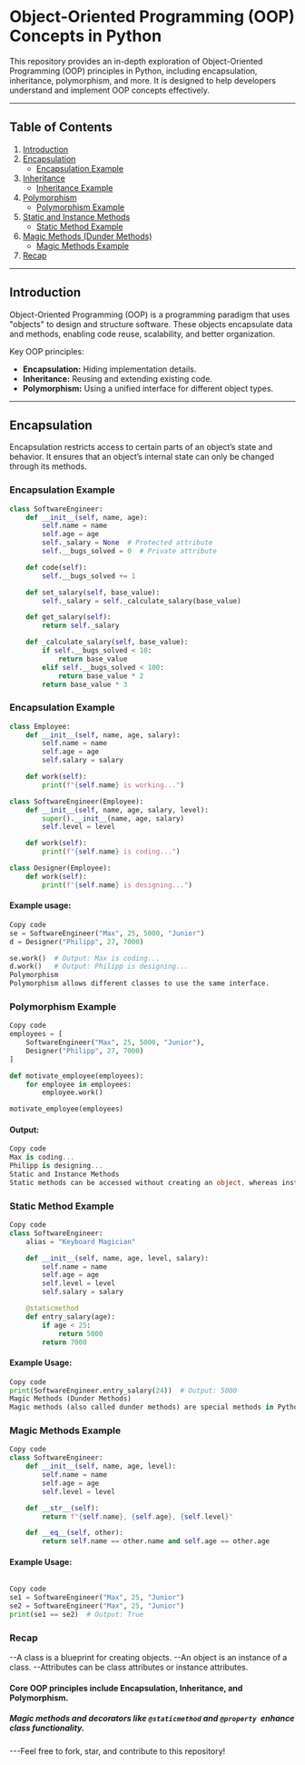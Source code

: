 # **Object-Oriented Programming (OOP) Concepts in Python**

This repository provides an in-depth exploration of Object-Oriented Programming (OOP) principles in Python, including encapsulation, inheritance, polymorphism, and more. It is designed to help developers understand and implement OOP concepts effectively.

---

## **Table of Contents**
1. [Introduction](#introduction)
2. [Encapsulation](#encapsulation)
   - [Encapsulation Example](#encapsulation-example)
3. [Inheritance](#inheritance)
   - [Inheritance Example](#inheritance-example)
4. [Polymorphism](#polymorphism)
   - [Polymorphism Example](#polymorphism-example)
5. [Static and Instance Methods](#static-and-instance-methods)
   - [Static Method Example](#static-method-example)
6. [Magic Methods (Dunder Methods)](#magic-methods-dunder-methods)
   - [Magic Methods Example](#magic-methods-example)
7. [Recap](#recap)

---

## **Introduction**

Object-Oriented Programming (OOP) is a programming paradigm that uses "objects" to design and structure software. These objects encapsulate data and methods, enabling code reuse, scalability, and better organization.

Key OOP principles:
- **Encapsulation:** Hiding implementation details.
- **Inheritance:** Reusing and extending existing code.
- **Polymorphism:** Using a unified interface for different object types.

---

## **Encapsulation**

Encapsulation restricts access to certain parts of an object’s state and behavior. It ensures that an object’s internal state can only be changed through its methods.

### **Encapsulation Example**

```python
class SoftwareEngineer:
    def __init__(self, name, age):
        self.name = name
        self.age = age
        self._salary = None  # Protected attribute
        self.__bugs_solved = 0  # Private attribute

    def code(self):
        self.__bugs_solved += 1

    def set_salary(self, base_value):
        self._salary = self._calculate_salary(base_value)

    def get_salary(self):
        return self._salary

    def _calculate_salary(self, base_value):
        if self.__bugs_solved < 10:
            return base_value
        elif self.__bugs_solved < 100:
            return base_value * 2
        return base_value * 3
```
### **Encapsulation Example**
```python
class Employee:
    def __init__(self, name, age, salary):
        self.name = name
        self.age = age
        self.salary = salary

    def work(self):
        print(f"{self.name} is working...")

class SoftwareEngineer(Employee):
    def __init__(self, name, age, salary, level):
        super().__init__(name, age, salary)
        self.level = level

    def work(self):
        print(f"{self.name} is coding...")

class Designer(Employee):
    def work(self):
        print(f"{self.name} is designing...")
```
#### Example usage:
```python
Copy code
se = SoftwareEngineer("Max", 25, 5000, "Junior")
d = Designer("Philipp", 27, 7000)

se.work()  # Output: Max is coding...
d.work()   # Output: Philipp is designing...
Polymorphism
Polymorphism allows different classes to use the same interface.
```
### Polymorphism Example
```python
Copy code
employees = [
    SoftwareEngineer("Max", 25, 5000, "Junior"),
    Designer("Philipp", 27, 7000)
]

def motivate_employee(employees):
    for employee in employees:
        employee.work()

motivate_employee(employees)
```
#### Output:
```csharp
Copy code
Max is coding...
Philipp is designing...
Static and Instance Methods
Static methods can be accessed without creating an object, whereas instance methods require an object.
```
### Static Method Example
```python
Copy code
class SoftwareEngineer:
    alias = "Keyboard Magician"

    def __init__(self, name, age, level, salary):
        self.name = name
        self.age = age
        self.level = level
        self.salary = salary

    @staticmethod
    def entry_salary(age):
        if age < 25:
            return 5000
        return 7000
```
#### Example Usage:
```python
Copy code
print(SoftwareEngineer.entry_salary(24))  # Output: 5000
Magic Methods (Dunder Methods)
Magic methods (also called dunder methods) are special methods in Python used for operator overloading and other custom behavior.
```

### Magic Methods Example
```python
Copy code
class SoftwareEngineer:
    def __init__(self, name, age, level):
        self.name = name
        self.age = age
        self.level = level

    def __str__(self):
        return f"{self.name}, {self.age}, {self.level}"

    def __eq__(self, other):
        return self.name == other.name and self.age == other.age
```

#### Example Usage:
```python

Copy code
se1 = SoftwareEngineer("Max", 25, "Junior")
se2 = SoftwareEngineer("Max", 25, "Junior")
print(se1 == se2)  # Output: True
```
### Recap
--A class is a blueprint for creating objects.
    --An object is an instance of a class.
    --Attributes can be class attributes or instance attributes.
#### Core OOP principles include Encapsulation, Inheritance, and Polymorphism.
##### Magic methods and decorators like `@staticmethod` and `@property `enhance class functionality.

---Feel free to fork, star, and contribute to this repository!










